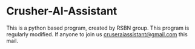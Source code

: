 # Crusher-AI-Assistant
This is a python based program, created by RSBN group. This program is regularly modified. If anyone to join us cruseraiassistant@gmail.com this mail. 
